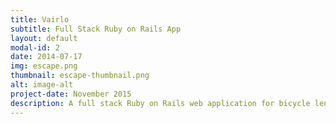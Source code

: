 ```yaml
---
title: Vairlo
subtitle: Full Stack Ruby on Rails App
layout: default
modal-id: 2
date: 2014-07-17
img: escape.png
thumbnail: escape-thumbnail.png
alt: image-alt
project-date: November 2015
description: A full stack Ruby on Rails web application for bicycle lending and renting in London (think AirBnb for bikes!).  App allowed users to find available bikes to rent in locations around London and use a booking system to reserve them. <br><br><strong>Tech</strong> - Ruby on Rails, JavaScript, jQuery, GoogleMaps API, Geocoding, SASS, Bookable (Ruby gem), Foundation, AWS and Heroku. 
---
```

